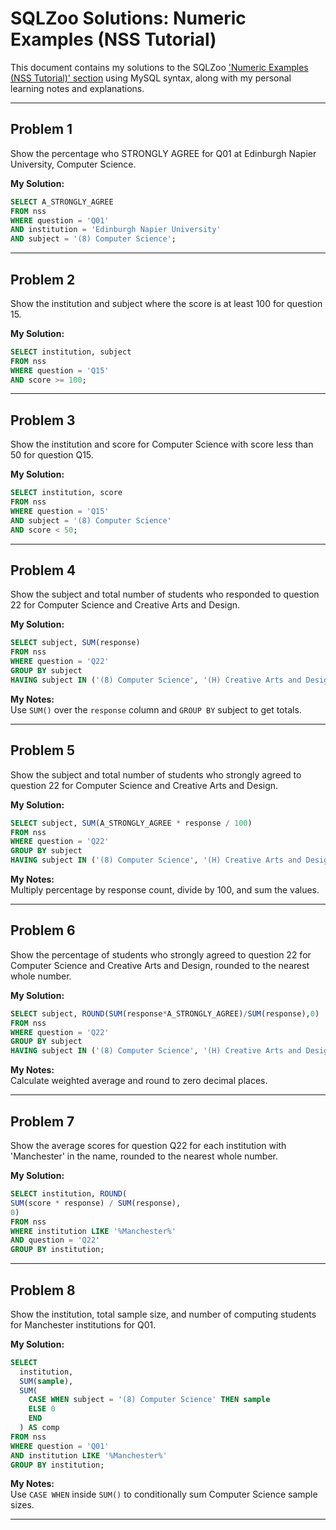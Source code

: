 # SQLZoo Solutions: Numeric Examples (NSS Tutorial)

This document contains my solutions to the SQLZoo ['Numeric Examples (NSS Tutorial)' section](https://sqlzoo.net/wiki/NSS_Tutorial) using MySQL syntax, along with my personal learning notes and explanations.

---

## Problem 1
Show the percentage who STRONGLY AGREE for Q01 at Edinburgh Napier University, Computer Science.

**My Solution:**

```sql
SELECT A_STRONGLY_AGREE 
FROM nss
WHERE question = 'Q01'
AND institution = 'Edinburgh Napier University'
AND subject = '(8) Computer Science';
```

---

## Problem 2
Show the institution and subject where the score is at least 100 for question 15.

**My Solution:**

```sql
SELECT institution, subject
FROM nss
WHERE question = 'Q15'
AND score >= 100;
```

---

## Problem 3
Show the institution and score for Computer Science with score less than 50 for question Q15.

**My Solution:**

```sql
SELECT institution, score
FROM nss
WHERE question = 'Q15'
AND subject = '(8) Computer Science'
AND score < 50;
```

---

## Problem 4
Show the subject and total number of students who responded to question 22 for Computer Science and Creative Arts and Design.

**My Solution:**

```sql
SELECT subject, SUM(response)
FROM nss
WHERE question = 'Q22'
GROUP BY subject
HAVING subject IN ('(8) Computer Science', '(H) Creative Arts and Design');
```

**My Notes:**  
Use `SUM()` over the `response` column and `GROUP BY` subject to get totals.

---

## Problem 5
Show the subject and total number of students who strongly agreed to question 22 for Computer Science and Creative Arts and Design.

**My Solution:**

```sql
SELECT subject, SUM(A_STRONGLY_AGREE * response / 100)
FROM nss
WHERE question = 'Q22'
GROUP BY subject
HAVING subject IN ('(8) Computer Science', '(H) Creative Arts and Design');
```

**My Notes:**  
Multiply percentage by response count, divide by 100, and sum the values.

---

## Problem 6
Show the percentage of students who strongly agreed to question 22 for Computer Science and Creative Arts and Design, rounded to the nearest whole number.

**My Solution:**

```sql
SELECT subject, ROUND(SUM(response*A_STRONGLY_AGREE)/SUM(response),0)
FROM nss
WHERE question = 'Q22'
GROUP BY subject
HAVING subject IN ('(8) Computer Science', '(H) Creative Arts and Design');
```

**My Notes:**  
Calculate weighted average and round to zero decimal places.

---

## Problem 7
Show the average scores for question Q22 for each institution with 'Manchester' in the name, rounded to the nearest whole number.

**My Solution:**

```sql
SELECT institution, ROUND(
SUM(score * response) / SUM(response),
0)
FROM nss
WHERE institution LIKE '%Manchester%'
AND question = 'Q22'
GROUP BY institution;
```

---

## Problem 8
Show the institution, total sample size, and number of computing students for Manchester institutions for Q01.

**My Solution:**

```sql
SELECT 
  institution, 
  SUM(sample),
  SUM(
    CASE WHEN subject = '(8) Computer Science' THEN sample
    ELSE 0 
    END 
  ) AS comp
FROM nss
WHERE question = 'Q01'
AND institution LIKE '%Manchester%'
GROUP BY institution;
```

**My Notes:**  
Use `CASE WHEN` inside `SUM()` to conditionally sum Computer Science sample sizes.

---
